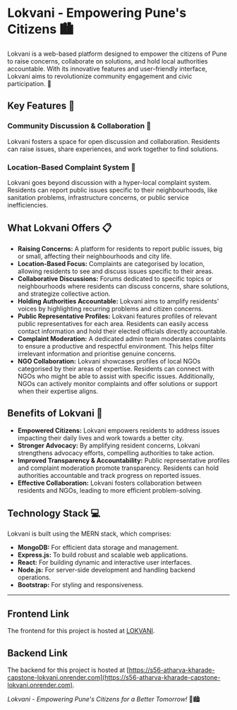 # Lokvani - Empowering Pune's Citizens 🏙️

Lokvani is a web-based platform designed to empower the citizens of Pune to raise concerns, collaborate on solutions, and hold local authorities accountable. With its innovative features and user-friendly interface, Lokvani aims to revolutionize community engagement and civic participation. 🌟

## Key Features 🚀

### Community Discussion & Collaboration 💬
Lokvani fosters a space for open discussion and collaboration. Residents can raise issues, share experiences, and work together to find solutions.

### Location-Based Complaint System 📍
Lokvani goes beyond discussion with a hyper-local complaint system. Residents can report public issues specific to their neighbourhoods, like sanitation problems, infrastructure concerns, or public service inefficiencies.

## What Lokvani Offers 📋

- **Raising Concerns:** A platform for residents to report public issues, big or small, affecting their neighbourhoods and city life.
- **Location-Based Focus:** Complaints are categorised by location, allowing residents to see and discuss issues specific to their areas.
- **Collaborative Discussions:** Forums dedicated to specific topics or neighbourhoods where residents can discuss concerns, share solutions, and strategize collective action.
- **Holding Authorities Accountable:** Lokvani aims to amplify residents' voices by highlighting recurring problems and citizen concerns.
- **Public Representative Profiles:** Lokvani features profiles of relevant public representatives for each area. Residents can easily access contact information and hold their elected officials directly accountable.
- **Complaint Moderation:** A dedicated admin team moderates complaints to ensure a productive and respectful environment. This helps filter irrelevant information and prioritise genuine concerns.
- **NGO Collaboration:** Lokvani showcases profiles of local NGOs categorised by their areas of expertise. Residents can connect with NGOs who might be able to assist with specific issues. Additionally, NGOs can actively monitor complaints and offer solutions or support when their expertise aligns.

## Benefits of Lokvani 🌟

- **Empowered Citizens:** Lokvani empowers residents to address issues impacting their daily lives and work towards a better city.
- **Stronger Advocacy:** By amplifying resident concerns, Lokvani strengthens advocacy efforts, compelling authorities to take action.
- **Improved Transparency & Accountability:** Public representative profiles and complaint moderation promote transparency. Residents can hold authorities accountable and track progress on reported issues.
- **Effective Collaboration:** Lokvani fosters collaboration between residents and NGOs, leading to more efficient problem-solving.

## Technology Stack 💻

Lokvani is built using the MERN stack, which comprises:

- **MongoDB:** For efficient data storage and management.
- **Express.js:** To build robust and scalable web applications.
- **React:** For building dynamic and interactive user interfaces.
- **Node.js:** For server-side development and handling backend operations.
- **Bootstrap:** For styling and responsiveness.

---

## Frontend Link
The frontend for this project is hosted at [LOKVANI](https://lokvani.netlify.app/).

## Backend Link
The backend for this project is hosted at [https://s56-atharva-kharade-capstone-lokvani.onrender.com](https://s56-atharva-kharade-capstone-lokvani.onrender.com).

*Lokvani - Empowering Pune's Citizens for a Better Tomorrow!* 🌟🏙️